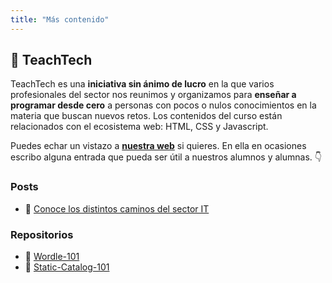 ```yaml
---
title: "Más contenido"
---
```


## 📙 TeachTech

TeachTech es una **iniciativa sin ánimo de lucro** en la que varios profesionales del sector nos reunimos y organizamos para **enseñar a programar desde cero** a personas con pocos o nulos conocimientos en la materia que buscan nuevos retos. Los contenidos del curso están relacionados con el ecosistema web: HTML, CSS y Javascript.

Puedes echar un vistazo a [**nuestra web**](https://www.teacht3ch.com/) si quieres. En ella en ocasiones escribo alguna entrada que pueda ser útil a nuestros alumnos y alumnas. 👇

### Posts

* 📝 [Conoce los distintos caminos del sector IT](https://www.teacht3ch.com/blog/conoce-caminos-sector-it)

### Repositorios

* 🤖 [Wordle-101](https://github.com/marcosDLCS/wordle-101)
* 🤖 [Static-Catalog-101](https://github.com/marcosDLCS/static-catalog-101)
